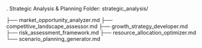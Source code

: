 . Strategic Analysis & Planning
Folder: strategic_analysis/

├── market_opportunity_analyzer.md
├── competitive_landscape_assessor.md
├── growth_strategy_developer.md
├── risk_assessment_framework.md
├── resource_allocation_optimizer.md
└── scenario_planning_generator.md

